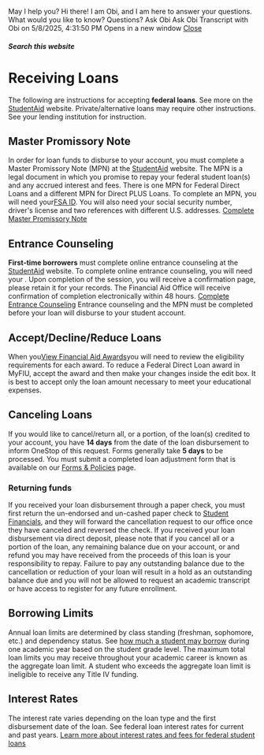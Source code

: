 May I help you?
Hi there! I am Obi, and I am here to answer your questions. What would you like to know?
Questions? Ask Obi
Ask Obi
Transcript with Obi on 5/8/2025, 4:31:50 PM
Opens in a new window
[ Close ](https://onestop.fiu.edu/finances/types-of-aid/loans/index.html)
##### Search this website
# Receiving Loans
The following are instructions for accepting **federal loans**. See more on the [StudentAid](https://studentaid.gov/myDirectLoan/index.action) website. Private/alternative loans may require other instructions. See your lending institution for instruction.
## Master Promissory Note
In order for loan funds to disburse to your account, you must complete a Master Promissory Note (MPN) at the [StudentAid](https://studentaid.gov/myDirectLoan/index.action) website. The MPN is a legal document in which you promise to repay your federal student loan(s) and any accrued interest and fees.
There is one MPN for Federal Direct Loans and a different MPN for Direct PLUS Loans.
To complete an MPN, you will need your[FSA ID](https://studentaid.gov/fsa-id/create-account/launch#fsaid-intro). You will also need your social security number, driver's license and two references with different U.S. addresses.
[Complete Master Promissory Note](https://studentaid.gov/myDirectLoan/launchMpn.action)
## Entrance Counseling
**First-time borrowers** must complete online entrance counseling at the [StudentAid](https://studentaid.gov/myDirectLoan/index.action) website. To complete online entrance counseling, you will need your . 
Upon completion of the session, you will receive a confirmation page, please retain it for your records. The Financial Aid Office will receive confirmation of completion electronically within 48 hours.
[Complete Entrance Counseling](https://studentaid.gov/myDirectLoan/counselingInstructions.action?counselingType=entrance)
Entrance counseling and the MPN must be completed before your loan will disburse to your student account.
## Accept/Decline/Reduce Loans
When you[View Financial Aid Awards](https://onestop.fiu.edu/finances/receiving-aid/accept-aid-disbursements/index.html)you will need to review the eligibility requirements for each award.
To reduce a Federal Direct Loan award in MyFIU, accept the award and then make your changes inside the edit box. It is best to accept only the loan amount necessary to meet your educational expenses.
## Canceling Loans
If you would like to cancel/return all, or a portion, of the loan(s) credited to your account, you have **14 days** from the date of the loan disbursement to inform OneStop of this request.
Forms generally take **5 days** to be processed.
You must submit a completed loan adjustment form that is available on our [Forms & Policies](https://onestop.fiu.edu/forms-and-resources/index.html) page.
### **Returning funds**
If you received your loan disbursement through a paper check, you must first return the un-endorsed and un-cashed paper check to [Student Financials](https://onestop.fiu.edu/contact/index.html), and they will forward the cancellation request to our office once they have canceled and reversed the check. 
If you received your loan disbursement via direct deposit, please note that if you cancel all or a portion of the loan, any remaining balance due on your account, or and refund you may have received from the proceeds of this loan is your responsibility to repay. Failure to pay any outstanding balance due to the cancellation or reduction of your loan will result in a hold as an outstanding balance due and you will not be allowed to request an academic transcript or have access to register for any future enrollment.
## Borrowing Limits
Annual loan limits are determined by class standing (freshman, sophomore, etc.) and dependency status. See [how much a student may borrow](https://studentaid.gov/understand-aid/types/loans/subsidized-unsubsidized#how-much#how-much) during one academic year based on the student grade level. 
The maximum total loan limits you may receive throughout your academic career is known as the aggregate loan limit. A student who exceeds the aggregate loan limit is ineligible to receive any Title IV funding.
## Interest Rates
The interest rate varies depending on the loan type and the first disbursement date of the loan. See federal loan interest rates for current and past years.
[Learn more about interest rates and fees for federal student loans](https://studentaid.gov/understand-aid/types/loans/interest-rates)
